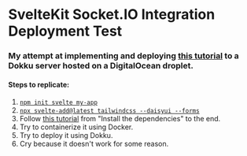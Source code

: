 # SvelteKit Socket<span>.<span/>IO Integration Deployment Test
### My attempt at implementing and deploying [this tutorial](https://linu.us/live-chat-with-sveltekit-and-socketio) to a Dokku server hosted on a DigitalOcean droplet.

#### Steps to replicate:

1. [`npm init svelte my-app`](https://kit.svelte.dev/docs/introduction#getting-started)
2. [`npx svelte-add@latest tailwindcss --daisyui --forms`](https://github.com/svelte-add/tailwindcss)
3. Follow [this tutorial](https://linu.us/live-chat-with-sveltekit-and-socketio#heading-install-the-dependencies) from "Install the dependencies" to the end.
4. Try to containerize it using Docker.
5. Try to deploy it using Dokku.
6. Cry because it doesn't work for some reason.
